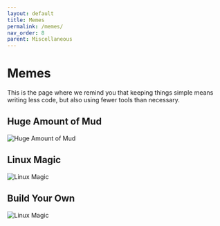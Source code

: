 ```yaml
---
layout: default
title: Memes
permalink: /memes/
nav_order: 8
parent: Miscellaneous
---
```


# Memes

This is the page where we remind you that keeping things simple means writing less code, but also using fewer tools than necessary.

## Huge Amount of Mud

![Huge Amount of Mud](/assets/img/memes/meme-02.jpg)

## Linux Magic

![Linux Magic](/assets/img/memes/meme-01.jpg)

## Build Your Own

![Linux Magic](/assets/img/memes/meme-00.gif)
